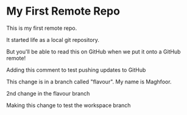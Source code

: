 # My First Remote Repo

This is my first remote repo.

It started life as a local git repository.

But you'll be able to read this on GitHub when we put it onto a GitHub remote!


Adding this comment to test pushing updates to GitHub

This change is in a branch called "flavour". My name is Maghfoor.

2nd change in the flavour branch

Making this change to test the workspace branch
